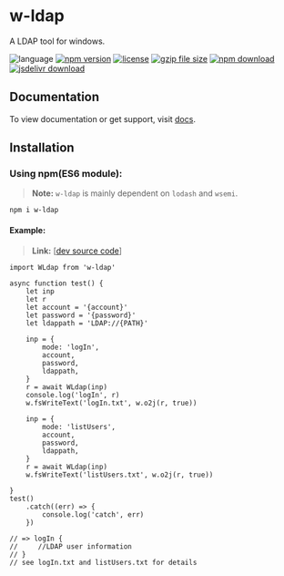 # w-ldap
A LDAP tool for windows.

![language](https://img.shields.io/badge/language-JavaScript-orange.svg) 
[![npm version](http://img.shields.io/npm/v/w-ldap.svg?style=flat)](https://npmjs.org/package/w-ldap) 
[![license](https://img.shields.io/npm/l/w-ldap.svg?style=flat)](https://npmjs.org/package/w-ldap) 
[![gzip file size](http://img.badgesize.io/yuda-lyu/w-ldap/master/dist/w-ldap.umd.js.svg?compression=gzip)](https://github.com/yuda-lyu/w-ldap)
[![npm download](https://img.shields.io/npm/dt/w-ldap.svg)](https://npmjs.org/package/w-ldap) 
[![jsdelivr download](https://img.shields.io/jsdelivr/npm/hm/w-ldap.svg)](https://www.jsdelivr.com/package/npm/w-ldap)

## Documentation
To view documentation or get support, visit [docs](https://yuda-lyu.github.io/w-ldap/global.htm).

## Installation
### Using npm(ES6 module):
> **Note:** `w-ldap` is mainly dependent on `lodash` and `wsemi`.

```alias
npm i w-ldap
```

#### Example:
> **Link:** [[dev source code](https://github.com/yuda-lyu/w-ldap/blob/master/g.mjs)]
```alias
import WLdap from 'w-ldap'

async function test() {
    let inp
    let r
    let account = '{account}'
    let password = '{password}'
    let ldappath = 'LDAP://{PATH}'

    inp = {
        mode: 'logIn',
        account,
        password,
        ldappath,
    }
    r = await WLdap(inp)
    console.log('logIn', r)
    w.fsWriteText('logIn.txt', w.o2j(r, true))

    inp = {
        mode: 'listUsers',
        account,
        password,
        ldappath,
    }
    r = await WLdap(inp)
    w.fsWriteText('listUsers.txt', w.o2j(r, true))

}
test()
    .catch((err) => {
        console.log('catch', err)
    })

// => logIn {
//     //LDAP user information
// }
// see logIn.txt and listUsers.txt for details
```
